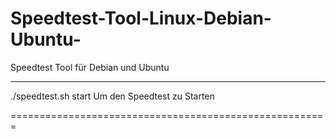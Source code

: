 # Speedtest-Tool-Linux-Debian-Ubuntu-
Speedtest Tool für Debian und Ubuntu



-------------------------------------------------------

 ./speedtest.sh start Um den Speedtest zu Starten
 

=======================================================
